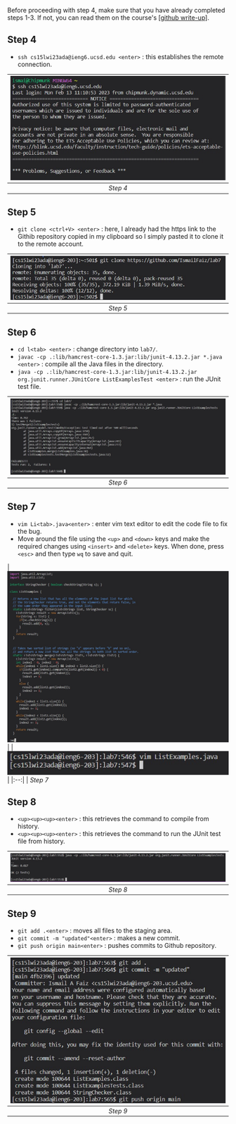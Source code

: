Before proceeding with step 4, make sure that you have already completed steps 1-3. If not, you can read them on the course's [[github write-up]](https://ucsd-cse15l-w23.github.io/week/week7/).

## Step 4

- `ssh cs15lwi23ada@ieng6.ucsd.edu <enter>` : this establishes the remote connection.

| ![Image](4.jpg) | 
|:--:| 
| *Step 4*

## Step 5

- `git clone <ctrl+V> <enter>` : here, I already had the https link to the Githib repository copied in my clipboard so I simply pasted it to clone it to the remote account.

| ![Image](5.jpg) | 
|:--:| 
| *Step 5*

## Step 6

- `cd l<tab> <enter>` : change directory into `lab7/`.
- `javac -cp .:lib/hamcrest-core-1.3.jar:lib/junit-4.13.2.jar *.java <enter>` : compile all the Java files in the directory.
- `java -cp .:lib/hamcrest-core-1.3.jar:lib/junit-4.13.2.jar org.junit.runner.JUnitCore ListExamplesTest <enter>` : run the JUnit test file.

| ![Image](6.jpg) | 
|:--:| 
| *Step 6*

## Step 7

- `vim Li<tab>.java<enter>` : enter vim text editor to edit the code file to fix the bug.
- Move around the file using the `<up>` and `<down>` keys and make the required changes using `<insert>` and `<delete>` keys. When done, press `<esc>` and then type `wq` to save and quit.

| ![Image](7a.jpg) | 
| ![Image](7b.jpg) | 
|:--:| 
| *Step 7*

## Step 8

- `<up><up><up><enter>` : this retrieves the command to compile from history.
- `<up><up><up><enter>` : this retrieves the command to run the JUnit test file from history.

| ![Image](8.jpg) | 
|:--:| 
| *Step 8*

## Step 9

- `git add .<enter>` : moves all files to the staging area.
- `git commit -m "updated"<enter>` : makes a new commit.
- `git push origin main<enter>` : pushes commits to Github repository. 

| ![Image](9.jpg) | 
|:--:| 
| *Step 9*
